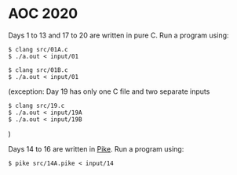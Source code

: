 # AOC 2020
Days 1 to 13 and 17 to 20 are written in pure C. Run a program using:
```
$ clang src/01A.c
$ ./a.out < input/01

$ clang src/01B.c
$ ./a.out < input/01
```

(exception: Day 19 has only one C file and two separate inputs
```
$ clang src/19.c
$ ./a.out < input/19A
$ ./a.out < input/19B
```
)

Days 14 to 16 are written in [Pike](https://pike.lysator.liu.se/). Run a program using:
```
$ pike src/14A.pike < input/14
```
